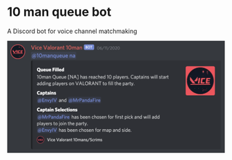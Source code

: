 # 10 man queue bot

A Discord bot for voice channel matchmaking

![alt Sample Discord message](images/message.png)
